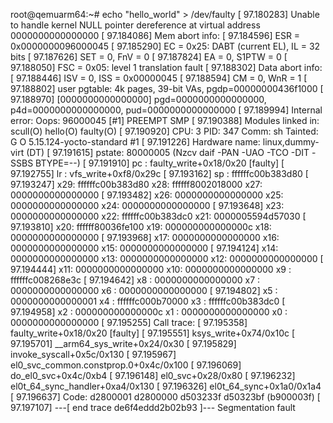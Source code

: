 root@qemuarm64:~# echo "hello_world" > /dev/faulty
[   97.180283] Unable to handle kernel NULL pointer dereference at virtual address 0000000000000000
[   97.184086] Mem abort info:
[   97.184596]   ESR = 0x0000000096000045
[   97.185290]   EC = 0x25: DABT (current EL), IL = 32 bits
[   97.187626]   SET = 0, FnV = 0
[   97.187824]   EA = 0, S1PTW = 0
[   97.188050]   FSC = 0x05: level 1 translation fault
[   97.188302] Data abort info:
[   97.188446]   ISV = 0, ISS = 0x00000045
[   97.188594]   CM = 0, WnR = 1
[   97.188802] user pgtable: 4k pages, 39-bit VAs, pgdp=00000000436f1000
[   97.188970] [0000000000000000] pgd=0000000000000000, p4d=0000000000000000, pud=0000000000000000
[   97.189994] Internal error: Oops: 96000045 [#1] PREEMPT SMP
[   97.190388] Modules linked in: scull(O) hello(O) faulty(O)
[   97.190920] CPU: 3 PID: 347 Comm: sh Tainted: G           O      5.15.124-yocto-standard #1
[   97.191226] Hardware name: linux,dummy-virt (DT)
[   97.191615] pstate: 80000005 (Nzcv daif -PAN -UAO -TCO -DIT -SSBS BTYPE=--)
[   97.191910] pc : faulty_write+0x18/0x20 [faulty]
[   97.192755] lr : vfs_write+0xf8/0x29c
[   97.193162] sp : ffffffc00b383d80
[   97.193247] x29: ffffffc00b383d80 x28: ffffff8002018000 x27: 0000000000000000
[   97.193482] x26: 0000000000000000 x25: 0000000000000000 x24: 0000000000000000
[   97.193648] x23: 0000000000000000 x22: ffffffc00b383dc0 x21: 0000005594d57030
[   97.193810] x20: ffffff80036fe100 x19: 000000000000000c x18: 0000000000000000
[   97.193968] x17: 0000000000000000 x16: 0000000000000000 x15: 0000000000000000
[   97.194124] x14: 0000000000000000 x13: 0000000000000000 x12: 0000000000000000
[   97.194444] x11: 0000000000000000 x10: 0000000000000000 x9 : ffffffc008268e3c
[   97.194642] x8 : 0000000000000000 x7 : 0000000000000000 x6 : 0000000000000000
[   97.194802] x5 : 0000000000000001 x4 : ffffffc000b70000 x3 : ffffffc00b383dc0
[   97.194958] x2 : 000000000000000c x1 : 0000000000000000 x0 : 0000000000000000
[   97.195255] Call trace:
[   97.195358]  faulty_write+0x18/0x20 [faulty]
[   97.195551]  ksys_write+0x74/0x10c
[   97.195701]  __arm64_sys_write+0x24/0x30
[   97.195829]  invoke_syscall+0x5c/0x130
[   97.195967]  el0_svc_common.constprop.0+0x4c/0x100
[   97.196069]  do_el0_svc+0x4c/0xb4
[   97.196148]  el0_svc+0x28/0x80
[   97.196232]  el0t_64_sync_handler+0xa4/0x130
[   97.196326]  el0t_64_sync+0x1a0/0x1a4
[   97.196637] Code: d2800001 d2800000 d503233f d50323bf (b900003f) 
[   97.197107] ---[ end trace de6f4eddd2b02b93 ]---
Segmentation fault
